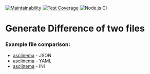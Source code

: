 [![Maintainability](https://api.codeclimate.com/v1/badges/3e27433e2f39f84f3421/maintainability)](https://codeclimate.com/github/patapiks/frontend-project-lvl2/maintainability)
[![Test Coverage](https://api.codeclimate.com/v1/badges/3e27433e2f39f84f3421/test_coverage)](https://codeclimate.com/github/patapiks/frontend-project-lvl2/test_coverage)
![Node.js CI](https://github.com/patapiks/frontend-project-lvl2/workflows/Node.js%20CI/badge.svg)  
# Generate Difference of two files  
  
### Example file comparison:  

* [asciinema](https://asciinema.org/a/nQ72eBKg5isITOJm2XhMAWcaN) - JSON  
* [asciinema](https://asciinema.org/a/tG22uzs6bflS3OnQOovPAHkiL) - YAML  
* [asciinema](https://asciinema.org/a/xkSUmBdzaVZhCzNxjlDtMNfw0) - INI  